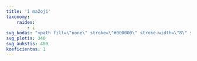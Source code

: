 ```yaml
---
title: 'i mažoji'
taxonomy:
    raides:
        - i
svg_kodas: "<path fill=\"none\" stroke=\"#000000\" stroke-width=\"8\" stroke-linecap=\"round\" stroke-linejoin=\"round\" stroke-miterlimit=\"10\" d=\"M171.9,182.2c0,0-45.4,74.3-50.5,92.3c-6.4,22.3,9.8,39.2,29.4,28.4s51.1-50.5,51.1-50.5\"/>\r\n<path fill=\"none\" stroke=\"#000000\" stroke-width=\"8\" stroke-linecap=\"round\" stroke-linejoin=\"round\" stroke-miterlimit=\"10\" d=\"M186.6,157.7c0,0.2,0,0.3,0,0.5\"/>"
svg_plotis: 340
svg_aukstis: 400
koeficientas: 1
---
```


